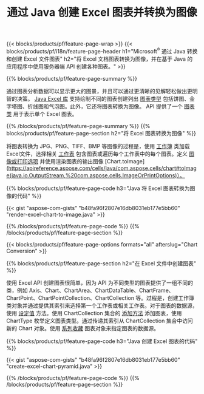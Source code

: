 ﻿---
title: 通过 Java 创建 Excel 图表并转换为图像
url: /zh/java/chart/
description: Java 使用 Java 库在 Microsoft Excel 中绘制和转换图表或图表的源代码。 
---
{{< blocks/products/pf/feature-page-wrap >}}
{{< blocks/products/pf/i18n/feature-page-header h1="Microsoft<sup>&reg;</sup> 通过 Java 转换和创建 Excel 文件图表" h2="将 Excel 文档图表转换为图像，并在基于 Java 的应用程序中使用服务器端 API 创建各种图表。" >}}


{{% blocks/products/pf/feature-page-summary %}}

通过图表分析数据可以显示更大的图景，并且可以通过更清晰的见解轻松做出更明智的决策。 [Java Excel 库](/cells/java/) 支持绘制不同的图表创建列出 [图表类型](https://apireference.aspose.com/cells/java/com.aspose.cells/ChartType) 包括饼图、金字塔图、折线图和气泡图。此外，它还将图表转换为图像。 API 提供了一个 [图表类](https://apireference.aspose.com/cells/java/com.aspose.cells/Chart) 用于表示单个 Excel 图表。

{{% /blocks/products/pf/feature-page-summary %}}
{{% blocks/products/pf/feature-page-section h2="将 Excel 图表转换为图像" %}}

将图表转换为 JPG、PNG、TIFF、BMP 等图像的过程是，使用 [工作簿](https://apireference.aspose.com/java/cells/com.aspose.cells/workbook) 类加载Excel文件，选择相关 [工作表](https://apireference.aspose.com/cells/java/com.aspose.cells/worksheet) 包含图表或遍历每个工作表中的每个图表。定义 [图像或打印选项](https://apireference.aspose.com/cells/java/com.aspose.cells/ImageOrPrintOptions) 并使用渲染图表的输出图像 [Chart.toImage](https://apireference.aspose.com/cells/java/com.aspose.cells/chart#toImage(java.io.OutputStream,%20com.aspose.cells.ImageOrPrintOptions)）。


{{% blocks/products/pf/feature-page-code h3="Java 将 Excel 图表转换为图像的代码" %}}

{{< gist "aspose-com-gists" "b48fa96f2807e16db8031eb177e5bb60" "render-excel-chart-to-image.java" >}}

{{% /blocks/products/pf/feature-page-code %}}
{{% /blocks/products/pf/feature-page-section %}}

{{< blocks/products/pf/feature-page-options formats="all" afterslug="Chart Conversion" >}}


{{% blocks/products/pf/feature-page-section h2="在 Excel 文件中创建图表" %}}

使用 Excel API 创建图表很简单，因为 API 为不同类型的图表提供了一组不同的类，例如 Axis、Chart、ChartArea、ChartDataTable、ChartFrame、ChartPoint、ChartPointCollection、ChartCollection 等。过程是，创建工作簿类对象并通过提供其索引来选择第一个工作表或相关工作表。对于图表的数据源，使用 [设定值](https://apireference.aspose.com/cells/java/com.aspose.cells/cell#Value) 方法。使用 ChartCollection 集合的 [添加方法](https://apireference.aspose.com/cells/java/com.aspose.cells/chartcollection#add(int,%20int,%20int,%20int,%20int)) 添加图表，使用 ChartType 枚举定义图表类型。通过传递其索引从 ChartCollection 集合中访问新的 Chart 对象。使用 [系列收藏](https://apireference.aspose.com/cells/java/com.aspose.cells/SeriesCollection) 图表对象来指定图表的数据源。

{{% blocks/products/pf/feature-page-code h3="Java 创建 Excel 图表的代码" %}}

{{< gist "aspose-com-gists" "b48fa96f2807e16db8031eb177e5bb60" "create-excel-chart-pyramid.java" >}}

{{% /blocks/products/pf/feature-page-code %}}
{{% /blocks/products/pf/feature-page-section %}}